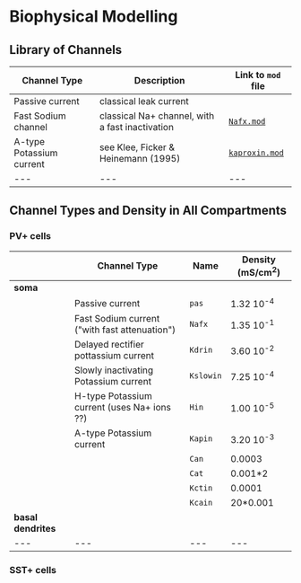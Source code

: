 # Biophysical Modelling

## Library of Channels

| **Channel Type**  |  **Description**  | **Link to `mod` file** |
| --- | --- | --- |
| Passive current                | classical leak current                         |    |
| Fast Sodium channel | classical Na+ channel, with a fast inactivation | [`Nafx.mod`](https://github.com/ModelDBRepository/237595/blob/master/Multicompartmental_Biophysical_models/mechanism/nafx.mod) |
| A-type Potassium current       | see Klee, Ficker & Heinemann (1995) | [`kaproxin.mod`](https://github.com/ModelDBRepository/237595/blob/master/Multicompartmental_Biophysical_models/mechanism/kaproxin.mod)  |
| --- | --- | --- |

## Channel Types and Density in All Compartments

### PV+ cells

|     | **Channel Type**  |  **Name**  |  **Density** (mS/cm<sup>2</sup>) |
| --- | --- | --- | --- |
| **soma** |     |     |     |
|          | Passive current                               | `pas` | 1.32 10<sup>-4</sup> |
|          | Fast Sodium current ("with fast attenuation") | `Nafx`  | 1.35 10<sup>-1</sup> |
|          | Delayed rectifier pottassium current          | `Kdrin`  | 3.60 10<sup>-2</sup>  |
|          | Slowly inactivating Potassium current         | `Kslowin`  | 7.25 10<sup>-4</sup> |
|          | H-type Potassium current (uses Na+ ions ??)   | `Hin`  | 1.00 10<sup>-5</sup> |
|          | A-type Potassium current                      | `Kapin` | 3.20 10<sup>-3</sup> |
|          |                                               | `Can` | 0.0003 |
|          |                                               | `Cat` | 0.001*2 |
|          |                                               | `Kctin` | 0.0001 |
|          |                                               | `Kcain` | 20*0.001 |
|   **basal dendrites** |     |     |     |
| --- | --- | --- | --- |

### SST+ cells

